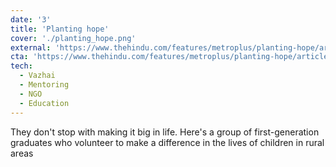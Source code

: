 ```yaml
---
date: '3'
title: 'Planting hope'
cover: './planting_hope.png'
external: 'https://www.thehindu.com/features/metroplus/planting-hope/article2139035.ece'
cta: 'https://www.thehindu.com/features/metroplus/planting-hope/article2139035.ece'
tech:
  - Vazhai
  - Mentoring
  - NGO
  - Education
---
```


They don't stop with making it big in life. Here's a group of first-generation graduates who volunteer to make a difference in the lives of children in rural areas
